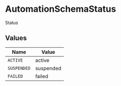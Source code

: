 # AutomationSchemaStatus

Status


## Values

| Name        | Value       |
| ----------- | ----------- |
| `ACTIVE`    | active      |
| `SUSPENDED` | suspended   |
| `FAILED`    | failed      |